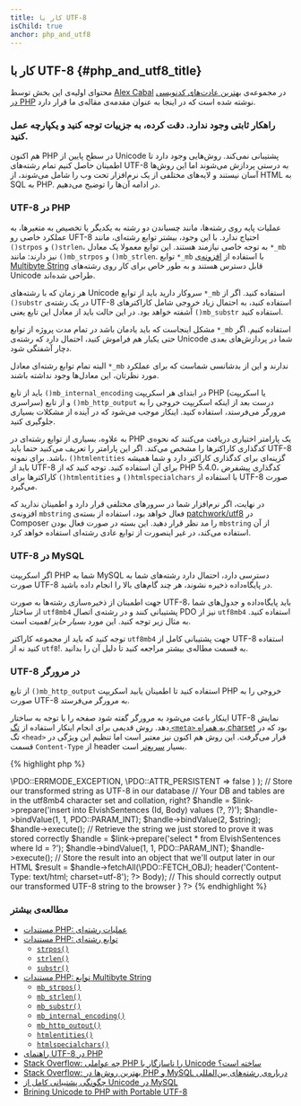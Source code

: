 ```yaml
---
title: کار با UTF-8
isChild: true
anchor: php_and_utf8
---
```


## کار با UTF-8 {#php_and_utf8_title}

محتوای اولیه‌ی این بخش توسط [Alex Cabal](https://alexcabal.com/) در مجموعه‌ی [بهترین عادت‌های کدنویسی در PHP](https://phpbestpractices.org/#utf-8) نوشته شده است که در اینجا به عنوان مقدمه‌ی مقاله‌ی ما قرار دارد.

### راهکار ثابتی وجود ندارد. دقت کرده، به جزییات توجه کنید و یکپارچه عمل کنید.

هم اکنون PHP در سطح پایین از Unicode پشتیبانی نمی‌کند. روش‌هایی وجود دارد تا اطمینان حاصل کنیم تمام رشته‌های UTF-8 به درستی پردازش می‌شوند اما این روش‌ها آسان نیستند و لایه‌های مختلفی از یک نرم‌افزار تحت وب را شامل می‌شوند، از HTML به SQL به PHP. در ادامه آن‌ها را توضیح می‌دهیم.

### UTF-8 در PHP

عملیات پایه روی رشته‌ها، مانند چسباندن دو رشته به یکدیگر یا تخصیص به متغیرها، به عملکرد خاصی رو UFT-8 احتیاج ندارد. با این وجود، بیشتر توابع رشته‌ای، مانند `()strpos` و `()strlen`، به توجه خاصی نیازمند هستند. این توابع معمولا یک معادل `*_mb` نیز دارند: مانند `()mb_strpos` و `()mb_strlen`. توابع `*_mb` با استفاده از [افزونه‌ی Multibyte String] قابل دسترس هستند و به طور خاص برای کار روی رشته‌های Unicode طراحی شده‌اند.

هر زمان که با رشته‌های Unicode سروکار دارید باید از توابع `*_mb` استفاده کنید. اگر از `()substr` در یک رشته‌ی UTF-8 استفاده کنید، به احتمال زیاد خروجی شامل کاراکترهای آشفته خواهد بود. در این حالت باید از معادل این تابع یعنی `()mb_substr` استفاده کنید.

مشکل اینجاست که باید یادمان باشد در تمام مدت پروژه از توابع `*_mb` استفاده کنیم. اگر حتی یکبار هم فراموش کنید، احتمال دارد که رشته‌ی Unicode شما در پردازش‌های بعدی دچار آشفتگی شود.

البته تمام توابع رشته‌ای معادل `*_mb` ندارند و این از بدشانسی شماست که برای عملکرد مورد نظرتان، این معادل‌ها وجود نداشته باشند.

باید از تابع `()mb_internal_encoding` در ابتدای هر اسکریپت PHP (یا اسکریپت سراسری) و از تابع `()mb_http_output` درست بعد از اینکه اسکریپت خروجی را به مرورگر می‌فرستد، استفاده کنید. اینکار موجب می‌شود که در آینده از مشکلات بسیاری جلوگیری کنید.

به علاوه، بسیاری از توابع رشته‌ای در PHP یک پارامتر اختیاری دریافت می‌کنند که نحوه‌ی کدگذاری کاراکترها را مشخص می‌کند. اگر این پارامتر را تعریف می‌کنید حتما باید UTF-8 باشد. برای نمونه، `()htmlentities` گزینه‌ای برای کدگذاری کاراکتر دارد و شما همیشه باید از UTF-8 برای آن استفاده کنید. توجه کنید که از PHP 5.4.0، کدگذاری پیشفرض کاراکترها برای `()htmlentities` و `()htmlspecialchars` با استفاده از UTF-8 صورت می‌گیرد.

در نهایت، اگر نرم‌افزار شما در سرورهای مختلفی قرار دارد و اطمینان ندارید که افزونه‌ی `mbstring` فعال خواهد بود، استفاده از بسته‌ی [patchwork/utf8] در Composer را مد نظر قرار دهید. این بسته در صورت فعال بودن `mbstring` از آن استفاده می‌کند، در غیر اینصورت از توابع عادی رشته‌ای استفاده خواهد کرد.

[افزونه‌ی Multibyte String]: http://php.net/manual/en/book.mbstring.php
[patchwork/utf8]: https://packagist.org/packages/patchwork/utf8

### UTF-8 در MySQL

اگر اسکریپت PHP شما به MySQL دسترسی دارد، احتمال دارد رشته‌های شما به صورت UTF-8 در پایگاه‌داده ذخیره نشوند، هر چند گام‌های بالا را انجام داده باشید.

جهت اطمینان از ذخیره‌سازی رشته‌ها به صورت UTF-8، باید پایگاه‌داده و جدول‌های شما از ساختار `utf8mb4` پشتیبانی کنند و در رشته‌ی اتصال PDO نیز از `utf8mb4` استفاده کنید. به مثال زیر توجه کنید. این مورد _بسیار حایز اهمیت_ است.

توجه کنید که باید از مجموعه کاراکتر `utf8mb4` جهت پشتیبانی کامل از UTF-8 استفاده کنید نه از `utf8`!. به قسمت مطاله‌ی بیشتر مراجعه کنید تا دلیل آن را بدانید.

### UTF-8 در مرورگر

از تابع `()mb_http_output` استفاده کنید تا اطمینان یابید اسکریپت PHP خروجی را به صورت UTF-8 به مرورگر می‌فرستد.

اینکار باعث می‌شود به مرورگر گفته شود صفحه را با توجه به ساختار UTF-8 نمایش دهد. روش قدیمی برای انجام اینکار استفاده از [تگ `<meta>` به همراه charset](http://htmlpurifier.org/docs/enduser-utf8.html) بود که در تگ `<head>` قرار می‌گرفت. این روش هم اکنون نیز معتبر است اما تنظیم این ویژگی در قسمت `Content-Type` از header بسیار [سریع‌تر](https://developers.google.com/speed/docs/best-practices/rendering#SpecifyCharsetEarly) است.

{% highlight php %}
<?php
// Tell PHP that we're using UTF-8 strings until the end of the script
mb_internal_encoding('UTF-8');
 
// Tell PHP that we'll be outputting UTF-8 to the browser
mb_http_output('UTF-8');
 
// Our UTF-8 test string
$string = 'Êl síla erin lû e-govaned vîn.';
 
// Transform the string in some way with a multibyte function
// Note how we cut the string at a non-Ascii character for demonstration purposes
$string = mb_substr($string, 0, 15);
 
// Connect to a database to store the transformed string
// See the PDO example in this document for more information
// Note the `set names utf8mb4` commmand!
$link = new \PDO(   
                    'mysql:host=your-hostname;dbname=your-db;charset=utf8mb4',
                    'your-username',
                    'your-password',
                    array(
                        \PDO::ATTR_ERRMODE => \PDO::ERRMODE_EXCEPTION,
                        \PDO::ATTR_PERSISTENT => false
                    )
                );
 
// Store our transformed string as UTF-8 in our database
// Your DB and tables are in the utf8mb4 character set and collation, right?
$handle = $link->prepare('insert into ElvishSentences (Id, Body) values (?, ?)');
$handle->bindValue(1, 1, PDO::PARAM_INT);
$handle->bindValue(2, $string);
$handle->execute();
 
// Retrieve the string we just stored to prove it was stored correctly
$handle = $link->prepare('select * from ElvishSentences where Id = ?');
$handle->bindValue(1, 1, PDO::PARAM_INT);
$handle->execute();
 
// Store the result into an object that we'll output later in our HTML
$result = $handle->fetchAll(\PDO::FETCH_OBJ);

header('Content-Type: text/html; charset=utf-8');
?><!doctype html>
<html>
    <head>
        <title>UTF-8 test page</title>
    </head>
    <body>
        <?php
        foreach($result as $row){
            print($row->Body);  // This should correctly output our transformed UTF-8 string to the browser
        }
        ?>
    </body>
</html>
{% endhighlight %}

### مطالعه‌ی بیشتر

* [مستندات PHP: عملیات رشته‌ای](http://php.net/manual/en/language.operators.string.php)
* [مستندات PHP: توابع رشته‌ای](http://php.net/manual/en/ref.strings.php)
    * [`strpos()`](http://php.net/manual/en/function.strpos.php)
    * [`strlen()`](http://php.net/manual/en/function.strlen.php)
    * [`substr()`](http://php.net/manual/en/function.substr.php)
* [مستندات PHP: توابع Multibyte String](http://php.net/manual/en/ref.mbstring.php)
    * [`mb_strpos()`](http://php.net/manual/en/function.mb-strpos.php)
    * [`mb_strlen()`](http://php.net/manual/en/function.mb-strlen.php)
    * [`mb_substr()`](http://php.net/manual/en/function.mb-substr.php)
    * [`mb_internal_encoding()`](http://php.net/manual/en/function.mb-internal-encoding.php)
    * [`mb_http_output()`](http://php.net/manual/en/function.mb-http-output.php)
    * [`htmlentities()`](http://php.net/manual/en/function.htmlentities.php)
    * [`htmlspecialchars()`](http://www.php.net/manual/en/function.htmlspecialchars.php)
* [راهنمای UTF-8 در PHP](http://blog.loftdigital.com/blog/php-utf-8-cheatsheet)
* [Stack Overflow: چه عواملی PHP را ناسازگار با Unicode ساخته است؟](http://stackoverflow.com/questions/571694/what-factors-make-php-unicode-incompatible)
* [Stack Overflow: بهترین روش‌ها در PHP و MySQL درباره‌ی رشته‌های بین‌المللی](http://stackoverflow.com/questions/140728/best-practices-in-php-and-mysql-with-international-strings)
* [چگونگی پشتیبانی کامل از Unicode در MySQL](http://mathiasbynens.be/notes/mysql-utf8mb4)
* [Brining Unicode to PHP with Portable UTF-8](http://www.sitepoint.com/bringing-unicode-to-php-with-portable-utf8/)
